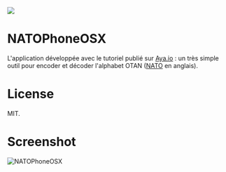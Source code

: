 ![](https://img.shields.io/badge/Swift-2.2-orange.svg?style=flat)

# NATOPhoneOSX

L'application développée avec le tutoriel publié sur [Aya.io](http://aya.io/blog/swift-pour-os-x/)&nbsp;: un très simple outil pour encoder et décoder l'alphabet OTAN ([NATO](https://en.wikipedia.org/wiki/NATO_phonetic_alphabet) en anglais).

# License

MIT.

# Screenshot

![NATOPhoneOSX](https://www.evernote.com/shard/s89/sh/5bd2dd90-498b-4e21-be9a-42d56c5066aa/b34f821b8bf95c6b9c222b978c4b8e67/deep/0/NatoPhoneOSX.png)